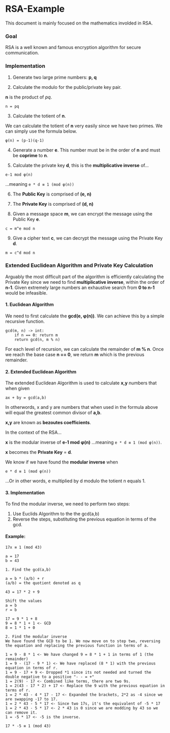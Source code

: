 # RSA-Example
This document is mainly focused on the mathematics involded in RSA.

### Goal
RSA is a well known and famous encryption algorithm for secure communication.

### Implementation

1. Generate two large prime numbers: **p, q**

2. Calculate the modulo for the public/private key pair. 

**n** is the product of *pq*.
```
n = pq
```

3. Calculate the totient of **n**.

We can calculate the totient of **n** very easily since we have two primes. 
We can simply use the formula below.
```
φ(n) = (p-1)(q-1)
```

4. Generate a number **e**. This number must be in the order of **n** and must be **coprime** to **n**.

5. Calculate the private key **d**, this is the **multiplicative inverse** of...

```
e-1 mod φ(n)
```

...meaning `e * d ≡ 1 (mod φ(n))`

6. The **Public Key** is comprised of **(e, n)**

7. The **Private Key** is comprised of **(d, n)**

8. Given a message space **m**, we can encrypt the message using the Public Key **e**.

```
c = m^e mod n
```

9. Give a cipher text **c**, we can decrypt the message using the Private Key **d**.

```
m = c^d mod n
```

### Extended Euclidean Algorithm and Private Key Calculation

Arguably the most difficult part of the algorithm is efficiently calculating the Private Key since we need to find **multiplicative inverse**, within the order of **n-1**. Given extremely large numbers an exhaustive search from **0 to n-1** would be infeasible.

#### 1. Euclidean Algorithm

We need to first calculate the **gcd(e, φ(n))**. We can achieve this by a simple recursive function.

```
gcd(m, n) -> int:
    if n == 0: return m
    return gcd(n, m % n)
```
For each level of recursion, we can calculate the remainder of **m % n**. Once we reach the base case **n == 0**, we return **m** which is the previous remainder.

#### 2. Extended Euclidean Algorithm

The extended Euclidean Algorithm is used to calculate **x,y** numbers that when given

```
ax + by = gcd(a,b)
```

In otherwords, x and y are numbers that when used in the formula above will equal the greatest common divisor of **a,b**.

**x,y** are known as **bezoutes coefficients**.

In the context of the RSA...

**x** is the modular inverse of **e-1 mod φ(n)** ...meaning `e * d ≡ 1 (mod φ(n))`. 

**x** becomes the **Private Key** = **d**.

We know if we have found the **modular inverse** when

```
e * d ≡ 1 (mod φ(n))
```

...Or in other words, e multiplied by d modulo the totient n equals 1.

#### 3. Implementation
To find the modular inverse, we need to perform two steps:
1. Use Euclids Algorithm to the the gcd(a,b)
2. Reverse the steps, substituting the previous equation in terms of the gcd.

#### Example:

```
17x ≡ 1 (mod 43)

a = 17
b = 43

1. Find the gcd(a,b)

a = b * (a/b) + r
(a/b) = the quotient denoted as q

43 = 17 * 2 + 9

Shift the values
a = b
r = b

17 = 9 * 1 + 8
9 = 8 * 1 + 1 <- GCD
8 = 1 * 1 + 0

2. Find the modular inverse
We have found the GCD to be 1. We now move on to step two, reversing the equation and replacing the previous function in terms of a.

1 = 9 - 8 * 1 <- We have changed 9 = 8 * 1 + 1 in terms of 1 (the remainder)
1 = 9 - (17 - 9 * 1) <- We have replaced (8 * 1) with the previous equation in terms of r.
1 = 9 - 17 + 9 <- Dropped *1 since its not needed and turned the double negative to a positive "- - = +"
1 = 2(9) - 17 <- Combined like terms, there are two 9s.
1 = 2(43 - 17 * 2) + 17 <- Replace the 9 with the previous equation in terms of r.
1 = 2 * 43 - 4 * 17 - 17 <- Expanded the brackets, 2*2 as -4 since we are swapping -17 to 17.
1 = 2 * 43 - 5 * 17 <- Since two 17s, it's the equivalent of -5 * 17
1 = 2 * 43 - 5 * 17 <- 2 * 43 is 0 since we are modding by 43 so we can remove it.
1 = -5 * 17 <- -5 is the inverse.

17 * -5 ≡ 1 (mod 43)


```
